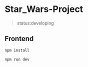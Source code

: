 <h1>Star_Wars-Project</h1>

>status:developing

<h2>Frontend</h2>

```bash
npm install
```

```bash
npm run dev
```
